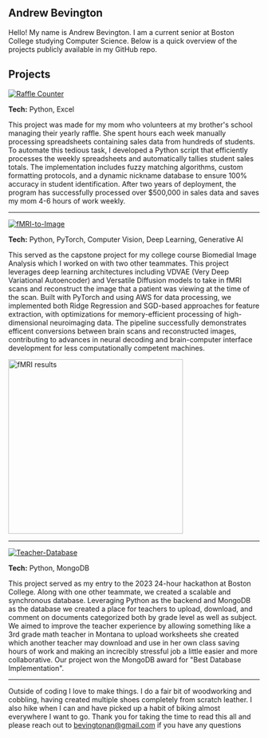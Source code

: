 ## Andrew Bevington

Hello! My name is Andrew Bevington. I am a current senior at Boston College studying Computer Science. Below is a quick overview of the projects publicly available in my GitHub repo. 

## Projects
[![Raffle Counter](https://img.shields.io/badge/Raffle_Counter-blue?style=for-the-badge&logo=github&logoColor=white)](https://github.com/Bevingta/raffle_counter)

**Tech:** Python, Excel

This project was made for my mom who volunteers at my brother's school managing their yearly raffle. She spent hours each week manually processing spreadsheets containing sales data from hundreds of students. To automate this tedious task, I developed a Python script that efficiently processes the weekly spreadsheets and automatically tallies student sales totals. The implementation includes fuzzy matching algorithms, custom formatting protocols, and a dynamic nickname database to ensure 100% accuracy in student identification. After two years of deployment, the program has successfully processed over $500,000 in sales data and saves my mom 4-6 hours of work weekly.

---

[![fMRI-to-Image](https://img.shields.io/badge/fMRI_to_image-darkgoldenrod?style=for-the-badge&logo=github&logoColor=white)](https://github.com/Bevingta/fMRI-to-images)

**Tech:** Python, PyTorch, Computer Vision, Deep Learning, Generative AI

This served as the capstone project for my college course Biomedial Image Analysis which I worked on with two other teammates. This project leverages deep learning architectures including VDVAE (Very Deep Variational Autoencoder) and Versatile Diffusion models to take in fMRI scans and reconstruct the image that a patient was viewing at the time of the scan. Built with PyTorch and using AWS for data processing, we implemented both Ridge Regression and SGD-based approaches for feature extraction, with optimizations for memory-efficient processing of high-dimensional neuroimaging data. The pipeline successfully demonstrates efficent conversions between brain scans and reconstructed images, contributing to advances in neural decoding and brain-computer interface development for less computationally competent machines.

<img width="350" alt="fMRI results" src="https://github.com/user-attachments/assets/c2b35754-1f7c-406d-bed7-d6c09f121594" />

---

[![Teacher-Database](https://img.shields.io/badge/Teacher_Database-darkorchid?style=for-the-badge&logo=github&logoColor=white)](https://github.com/SawyerMaloney/hth)

**Tech:** Python, MongoDB

This project served as my entry to the 2023 24-hour hackathon at Boston College. Along with one other teammate, we created a scalable and synchronous database. Leveraging Python as the backend and MongoDB as the database we created a place for teachers to upload, download, and comment on documents categorized both by grade level as well as subject. We aimed to improve the teacher experience by allowing something like a 3rd grade math teacher in Montana to upload worksheets she created which another teacher may download and use in her own class saving hours of work and making an increcibly stressful job a little easier and more collaborative. Our project won the MongoDB award for "Best Database Implementation".

---

Outside of coding I love to make things. I do a fair bit of woodworking and cobbling, having created multiple shoes completely from scratch leather. I also hike when I can and have picked up a habit of biking almost everywhere I want to go. Thank you for taking the time to read this all and please reach out to bevingtonan@gmail.com if you have any questions
